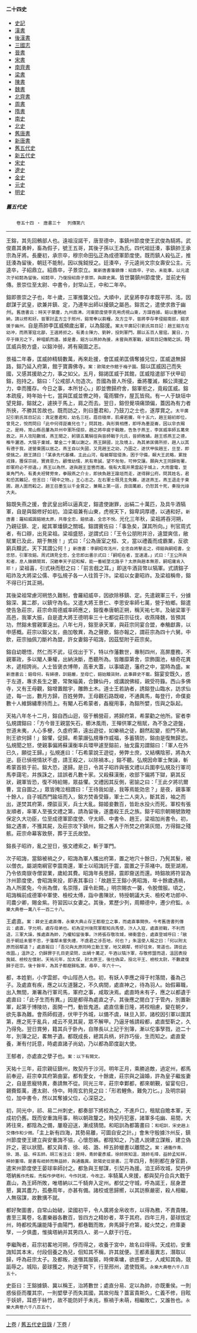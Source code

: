  



#### 二十四史

*   [史記](../a01/a01.md)
*   [漢書](../a02/a02.md)
*   [後漢書](../a03/a03.md)
*   [三國志](../a04/a04.md)
*   [晉書](../a05/a05.md)
*   [宋書](../a06/a06.md)
*   [南齊書](../a07/a07.md)
*   [梁書](../a08/a08.md)
*   [陳書](../a09/a09.md)
*   [魏書](../a10/a10.md)
*   [北齊書](../a11/a11.md)
*   [周書](../a12/a12.md)
*   [隋書](../a13/a13.md)
*   [南史](../a14/a14.md)
*   [北史](../a15/a15.md)
*   [舊唐書](../a16/a16.md)
*   [新唐書](../a17/a17.md)
*   [舊五代史](../a18/a18.md)
*   [新五代史](../a19/a19.md)
*   [宋史](../a20/a20.md)
*   [遼史](../a21/a21.md)
*   [金史](../a22/a22.md)
*   [元史](../a23/a23.md)
*   [明史](../a24/a24.md)


##### 舊五代史
　　`卷五十四 ‧ 唐書三十`
　`列傳第六`

* * *

王鎔，其先回鶻部人也。遠祖沒諾干，唐至德中，事鎮州節度使王武俊為騎將。武俊嘉其勇幹，畜為假子，號王五哥，其後子孫以王為氏。四代祖廷湊，事鎮帥王承宗為牙將。長慶初，承宗卒，穆宗命田弘正為成德軍節度使。既而鎮人殺弘正，推廷湊為留後，朝廷不能制，因以旄鉞授之。廷湊卒，子元逵尚文宗女壽安公主。元逵卒，子紹鼎立。紹鼎卒，子景崇立。`案新唐書藩鎮傳：紹鼎卒，子幼，未能事，以元逵次子紹懿為留後。紹懿卒，乃復授紹鼎子景崇。與薛史異。`皆世襲鎮州節度使，並前史有傳。景崇位至太尉、中書令，封常山王，中和二年卒。

鎔即景崇之子也，年十歲，三軍推襲父位。大順中，武皇將李存孝既平邢、洺，因獻謀于武皇，欲兼并鎮、定，乃連年出師以擾鎮之屬邑。鎔苦之，遣使求救于幽州。`舊唐書云：時天子蒙塵，九州鼎沸，河東節度使李克用虎視山東，方謀吞據。鎔以重賂結納，請以修和好。晉軍討孟方立于邢州，鎔常奉以芻糧。及方立平，晉將李存孝侵鎔南部，鎔求援于幽州。`自是燕帥李匡威頻歲出軍，以為鎔援。`案太平廣記引劉氏耳目記：趙王鎔方在幼冲，而燕軍寇北鄙，王選將拒之。有勇士陳力、劉幹，投刺軍門，願以五百人嘗寇。翼日，力卒于鋒刃之下，幹唱凱而還。據是書，鎔方以燕帥為援，未嘗與燕軍戰，疑耳目記傳聞之誤。`時匡威兵勢方盛，以鎔沖弱，將有窺圖之志。

景福二年春，匡威帥精騎數萬，再來赴援，會匡威弟匡儔奪據兄位，匡威退無歸路，鎔乃延入府第，館于寶壽佛寺。`案：歐陽史作館于梅子園。`鎔以匡威因己而失國，又感其援助之力，事之如父。五月，鎔謁匡威于其館，匡威陰遣部下伏甲刧鎔，抱持之。鎔曰：「公戒部人勿造次。吾國為晉人所侵，垂將覆滅，賴公濟援之力，幸而獲存。今日之事，本所甘心。」即並轡歸府舍，鎔軍拒之，竟殺匡威。鎔本疏瘦，時年始十七，當與匡威並轡之時，電雨驟作，屋瓦皆飛。有一人于缺垣中望見鎔，鎔就之，遽挾于馬上，肩之而去。翌日，鎔但覺項痛頭偏，蓋因為有力者所挾，不勝其苦故也。既而訪之，則曰墨君和，乃鼓刀之士也，遂厚賞之。`太平廣記引劉氏耳目記云：真定墨君和，幼名三旺。眉目稜岸，肌膚若鐵，年十五六，趙王鎔初即位，曾見之，悅而問曰「此中何得崑崙兒也？」問其姓，與形質相應，即呼為墨崑崙，因以皁衣賜之。是時，常山縣邑屢為并州中軍所侵掠，趙之將卒疲于戰敵，告急于燕王，李匡威率師五萬來救之。并人攻陷數城，燕王聞之，躬領五萬騎徑與晉師戰于元氏，晉師敗績。趙王感燕王之德，椎牛灑酒，大犒于稾城，輦金二十萬以謝之。燕王歸國，比及境上，為其弟匡儔所拒，趙人以其有德于我，遂營東圃以居之。燕王自以失國，又見趙王之幼，乃圖之，遂伏甲俟趙王，旦至，即使擒之。趙王請曰：「某承先代基構，主此山河，每被鄰寇侵漁，困于守備，賴大王武略，累挫戎鋒，獲保宗祧，實資恩力。顧惟幼懦，夙有卑誠，望不匆匆，可伸交讓。願與大王同歸衙署，即軍府必不拒違。」燕王以為然，遂與趙王並轡而進。俄有大風并黑雲起于城上，大雨雷電，至東角門內，有勇夫袒臂旁來，拳毆燕之介士，即挾負趙王踰垣而走，遂得歸公府。問其姓名，君和恐其難記，但言曰：「硯中之物。」王心志之。左右軍士既見主免難，遂逐燕王。燕王退走于東圃，趙人圍而殺之。趙王召墨生以千金賞之，兼賜上第一區，良田萬畝，仍恕其十死，奏授光祿大夫。`

鎔既失燕之援，會武皇出師以逼真定，鎔遣使謝罪，出絹二十萬匹，及具牛酒犒軍，自是與鎔修好如初。洎梁祖兼有山東，虎視天下，鎔卑詞厚禮，以通和好。`新唐書：羅紹威諷鎔絕太原，共尊全忠，鎔依違，全忠不悅。`光化三年秋，梁祖將吞河朔，乃親征鎮、定，縱其軍燔鎮之關城。鎔謂賓佐曰：「事急矣，謀其所向。」判官周式者，有口辯，出見梁祖。梁祖盛怒，逆謂式曰：「王令公朋附并汾，違盟爽信，敝賦業已及此，期于無捨！」式曰：「公為唐室之桓、文，當以禮義而成霸業，反欲窮兵黷武，天下其謂公何！」`新唐書：李嗣昭攻洺州，全忠自將擊走之，得鎔與嗣昭書，全忠怒，引軍攻鎔。周式請見全忠，全忠即出書示式曰：「嗣昭在者，宜速遣。」式曰：「王公所與和者，息人鋒鏑間耳，況繼奉天子詔和解，能一番紙墜北路乎？太原與趙本無恩，嗣昭庸肯入耶！」`梁祖喜，引式袂而慰之曰：「前言戲之耳。」即送牛酒貨幣以犒軍。式請鎔子昭祚及大將梁公儒、李弘規子各一人往質于汴。梁祖以女妻昭祚。及梁祖稱帝，鎔不得已行其正朔。

其後梁祖常慮河朔悠久難制，會羅紹威卒，因欲除移鎮、定。先遣親軍三千，分據鎔深、冀二郡，以鎮守為名。又遣大將王景仁、李思安率師七萬，營于柏鄉。鎔遣使告急莊宗，莊宗命周德威率師應之，鎔復奉唐朝正朔，稱天祐七年。及破梁軍于高邑，我軍大振，自是遣大將王德明率三十七都從莊宗征伐，收燕降魏，皆預其功，然鎔未嘗親軍遠出。八年七月，鎔至承天軍，與莊宗同宴合盟，奉觴獻壽，以申感概。莊宗以鎔父友，曲加敬異，為之聲歌，鎔亦報之，謂莊宗為四十六舅。中飲，莊宗抽佩刀斷衿為盟，許女妻鎔子昭誨，因茲堅附于莊宗矣。

鎔自幼聰悟，然仁而不武，征伐出于下，特以作藩數世，專制四州，高屏塵務，不親軍政，多以閹人秉權，出納決斷，悉聽所為。皆雕靡第舍，崇飾園池，植奇花異木，遞相誇尚。人士皆褒衣博帶，高車大蓋，以事嬉遊，藩府之中，當時為盛。`案新唐書云：鎔母何，有婦德，訓鎔嚴，至母亡，鎔始黷貨財。此事薛史不載。`鎔宴安既久，惑于左道，專求長生之要，常聚緇黃，合鍊仙丹，或講說佛經，親受符籙。西山多佛寺，又有王母觀，鎔增置館宇，雕飾土木。道士王若訥者，誘鎔登山臨水，訪求仙迹，每一出，數月方歸，百姓勞弊。王母觀石路既峻，不通輿馬，每登行，命僕妾數十人維錦繡牽持而上。有閹人石希蒙者，姦寵用事，為鎔所嬖，恆與之臥起。

天祐八年冬十二月，鎔自西山迴，宿于鶻營莊，將歸府第，希蒙勸之他所。宦者李弘規謂鎔曰：「方今晉王親當矢石，櫛沐風雨，王殫供軍之租賦，為不急之遊盤，世道未夷，人心多梗，久虛府第，遠出遊從，如樂禍之徒，翻然起變，拒門不納，則王欲何歸！」鎔懼，促歸。希蒙譖弘規專作威福，多蓄猜防，鎔由是復無歸志。弘規聞之怒，使親事偏將蘇漢衡率兵環甲遽至鎔前，抽戈露刃謂鎔曰：「軍人在外已久，願從王歸。」弘規進曰：「石希蒙說王遊從，勞弊士庶，又結構陰邪，將為大逆。臣已偵視情狀不虛，請王殺之，以除禍本。」鎔不聽。弘規因命軍士聚譟，斬希蒙首抵于前。鎔大恐，遂歸。是日，令其子昭祚與張文禮以兵圍李弘規及行軍司馬李藹宅，并族誅之，詿誤者凡數十家。又殺蘇漢衡，收部下偏將下獄，窮其反狀，親軍皆恐，復不時給賜，眾益懼。文禮因其反側，密諭之曰：「王此夕將坑爾曹，宜自圖之。」眾皆掩泣相謂曰：「王待我如是，我等焉能効忠？」是夜，親事軍十餘人，自子城西門踰垣而入，鎔方焚香受籙，軍士二人突入，斷其首，袖之而出，遂焚其府第，煙燄亘天，兵士大亂。鎔姬妾數百，皆赴水投火而死。軍校有張友順者，率軍人至張文禮之第，請為留後，遂盡殺王氏之族。鎔于昭宗朝賜號敦睦保定久大功臣，位至成德軍節度使、守太師、中書令、趙王，梁祖加尚書令。初，鎔之遇害，不獲其屍，及莊宗攻下鎮州，鎔之舊人于所焚之府第灰間，方得鎔之殘骸。莊宗命幕客致祭，葬于王氏故塋。

鎔長子昭祚，亂之翌日，張文禮索之，斬于軍門。

次子昭誨，當鎔被禍之夕，昭誨為軍人攜出府第，置之地穴十餘日，乃髡其髮，被以僧衣。屬湖南綱官李震南還，軍士以昭誨託于震，震置之于茶褚中。既至湖湘，乃令依南嶽寺僧習業，歲給其費。昭誨年長思歸，震即齎送而還。時鎔故將符習為汴州節度使，會昭誨來投，即表其事曰：「故趙王王鎔小男昭誨，年十餘歲遇禍，為人所匿免，今尚為僧，名崇隱，謹令赴闕。」明宗賜衣一襲，令脫僧服。頃之，昭誨稱前成德軍中軍使、檢校太傅，詣中書陳狀，特授朝議大夫、檢校考功郎中、司農少卿，賜金紫。符習因以女妻之。其後，累歷少列，周顯德中，遷少府監。`永樂大典卷一萬八千一百二十八。`

王處直。`案：薛史王處直傳，永樂大典止存王都廢立之事，而處直事闕佚。今考舊唐書列傳云：處直，字允明，處存母弟也。初為定州後院軍都知兵馬使，汴人入寇，處直拒戰，不利而退，三軍大譟，推處直為帥，乃權知留後事。汴將張存敬攻城，梯衝雲合，處直登城呼曰：「敝邑于朝廷未嘗不忠，于藩鄰未嘗失禮，不虞君之涉吾地，何也？」朱溫使人報之曰：「何以附太原而弱鄰道？」處直報曰：「吾兄與太原同時立勳王室，地又親鄰，修好往來，常道也。請從此改圖。」溫許之，仍歸罪于孔目吏梁問，出絹十萬疋，牛酒以犒汴軍，存敬修盟而退，溫因表授旄鉞、檢校左僕射。天祐元年，加太保，封太原王，後仕偽梁，授北平王、檢校太尉，不數歲復歸于莊宗。後十餘年，為其子都廢歸私第，尋卒，年六十一。`

都，本姓劉，小字雲郎，中山陘邑人也。初，有妖人李應之得于村落間，養為己子。及處直有疾，應之以左道醫之，不久病間，處直神之，待為羽人。始假幕職，出入無間，漸署為行軍司馬，軍府之事，咸取決焉。處直時未有子，應之以都遺于處直曰：「此子生而有異。」因是都得為處直之子。其後應之閱白丁于管內，別置新軍，起第于博陵坊，面開一門，動皆鬼道。處直信重日隆，將校相慮，變在朝夕，欲先事為難。會燕師假道，伏甲于外城，以備不虞，昧旦入郭，諸校因引軍以圍其第，應之死于亂兵，咸云不見其屍，眾不解甲。乃逼牙帳請殺都，處直堅靳之，久乃得免。翌日賞勞，籍其兵于卧內，自隊長以上記于別簿，漸以佗事孥戮，迨二十年，別簿之記，畧無孑遺。都既成長，總其兵柄，奸詐巧佞，生而知之。處直愛養，漸有付託意，時處直諸子尚幼，乃以都為節度副大使。

王郁者，亦處直之孽子也。`案：以下有闕文。`

天祐十三年，莊宗親征鎮州，敗契丹于沙河。明年正月，乘勝追敵，過定州，都馬前奉迎，莊宗幸其府第曲宴。都有愛女，十餘歲，莊宗與之論婚，許為皇子繼岌妻之，自是恩寵特異，奏請無不從。同光三年，莊宗幸鄴都，都來朝覲，留宴旬日，錫賚鉅萬，遷太尉、侍中。時周玄豹見之曰：「形若鯉魚，難免刀匕。」及明宗嗣位，加中書令，然以其奪據父位，心深惡之。

初，同光中，祁、易二州刺史，都奏部下將校為之，不進戶口，租賦自贍本軍，天成初仍舊。既而安重誨用事，稍以朝政釐之。時契丹犯塞，諸軍多屯幽、易間，大將往來，都陰為之備，屢廢迎送，漸成猜間。和昭訓為都籌畫曰：`和昭訓，宋史趙上交傳作和少微。`「主上新有四海，其勢易離，可圖自安之計。」會朱守殷據汴州反，鎮州節度使王建立與安重誨不協，心懷怨嫉。都陰知之，乃遣人說建立謀叛，建立偽許之，密以狀聞。都又與青、徐、岐、潞、梓五帥蠟書以離間之。`案：通鑑作青、徐、潞、益、梓五帥。胡三省注云：是時，青帥霍彥威，徐帥房知溫，潞帥毛璋，益帥孟知祥，梓帥董璋。是書有岐帥而無益帥，與通鑑異。歐陽史從是書。`三年四月，制削都在身官爵，遣宋州節度使王晏球率師討之。都急與王郁謀，引契丹為援。洎王師攻城，契丹伊塔納`舊作禿餒，禿餒作伊塔利，今作託諾，今改正。`率騎萬人來援，都與契丹合兵大戰于嘉山，為王師所敗，唯塔納以二千騎奔入定州。都仗之守城，呼為諾王，屈身瀝懇，冀其盡力，孤壘周年，亦甚有備。諸校或思歸嚮，以其訪察嚴密，殺人相繼，人無宿謀，故數搆不就。

都好聚圖書，自常山始破，梁國初平，令人廣將金帛收巿，以得為務，不責貴賤，書至三萬卷，名畫樂器各數百，皆四方之精妙者，萃于其府。四年三月，晏球拔定州，時都校馬讓能降于曲陽門，都巷戰而敗，奔馬歸于府第，縱火焚之，府庫妻孥，一夕俱盡，惟擒塔納并其男四人、弟一人獻于行在。

李繼陶者，莊宗初畧地河朔，俘而得之，收養于宮中，故名曰得得。天成初，安重誨知其本末，付段佪養之為兒，佪知其不稱，許其就便。王都素蓄異志，潛取以歸，呼為莊宗太子。及都叛，遂僭其服裝，時俾乘墉，欲惑軍士，人咸知其偽，競詬辱之。城陷，晏球獲之，拘送于闕下，行至邢州，遣使戮焉。`永樂大典卷六千八百五十。`

史臣曰：王鎔據鎮、冀以稱王，治將數世；處直分易、定以為帥，亦既重侯。一則惑佞臣而覆其宗，一則嬖孽子而失其國，其故何哉？蓋富貴斯久，仁義不修，目眩于妖妍，耳惑于絲竹，故不能防奸于未兆，察禍于未萌，相繼敗亡，又誰咎也。`永樂大典卷六千八百五十。`

* * *

 [上卷](053.md) / [舊五代史目錄](a18.md) / [下卷](055.md) /			  

    